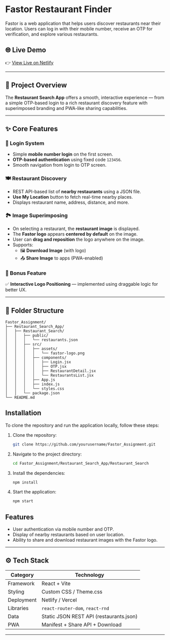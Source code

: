 # Fastor Restaurant Finder

Fastor is a web application that helps users discover restaurants near their location. Users can log in with their mobile number, receive an OTP for verification, and explore various restaurants.

## 🌐 Live Demo  
👉 [View Live on Netlify]([https://your-app-name.netlify.app](https://nearbyrestaurantsearchapp.netlify.app/))  

---

## 🧠 Project Overview  

The **Restaurant Search App** offers a smooth, interactive experience — from a simple OTP-based login to a rich restaurant discovery feature with superimposed branding and PWA-like sharing capabilities.

---

## ✨ Core Features  

### 🔐 Login System  
- Simple **mobile number login** on the first screen.  
- **OTP-based authentication** using fixed code `123456`.  
- Smooth navigation from login to OTP screen.

### 🍽️ Restaurant Discovery  
- REST API-based list of **nearby restaurants** using a JSON file.  
- **Use My Location** button to fetch real-time nearby places.  
- Displays restaurant name, address, distance, and more.  

### 🏞️ Image Superimposing  
- On selecting a restaurant, the **restaurant image** is displayed.  
- The **Fastor logo** appears **centered by default** on the image.  
- User can **drag and reposition** the logo anywhere on the image.  
- Supports:
  - 🖼️ **Download Image** (with logo)
  - 📤 **Share Image** to apps (PWA-enabled)

### 🎁 Bonus Feature  
✅ **Interactive Logo Positioning** — implemented using draggable logic for better UX.

---

## 🧱 Folder Structure  

```
Fastor_Assignment/
├── Restaurant_Search_App/
│   ├── Restaurant_Search/
│   │   ├── public/
│   │   │   └── restaurants.json
│   │   ├── src/
│   │   │   ├── assets/
│   │   │   │   └── fastor-logo.png
│   │   │   ├── components/
│   │   │   │   ├── Login.jsx
│   │   │   │   ├── OTP.jsx
│   │   │   │   ├── RestaurantDetail.jsx
│   │   │   │   └── RestaurantsList.jsx
│   │   │   ├── App.js
│   │   │   ├── index.js
│   │   │   └── styles.css
│   │   └── package.json
└── README.md
```

## Installation

To clone the repository and run the application locally, follow these steps:

1. Clone the repository:
   ```bash
   git clone https://github.com/yourusername/Fastor_Assignment.git
   ```

2. Navigate to the project directory:
   ```bash
   cd Fastor_Assignment/Restaurant_Search_App/Restaurant_Search
   ```

3. Install the dependencies:
   ```bash
   npm install
   ```

4. Start the application:
   ```bash
   npm start
   ```

## Features

- User authentication via mobile number and OTP.
- Display of nearby restaurants based on user location.
- Ability to share and download restaurant images with the Fastor logo.

---

## ⚙️ Tech Stack  

| Category | Technology |
|-----------|-------------|
| Framework | React + Vite |
| Styling | Custom CSS / Theme.css |
| Deployment | Netlify / Vercel |
| Libraries | `react-router-dom`, `react-rnd` |
| Data | Static JSON REST API (restaurants.json) |
| PWA | Manifest + Share API + Download |

---
